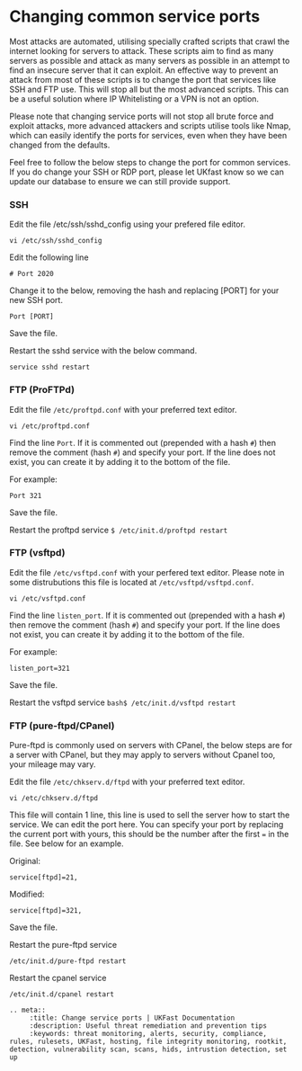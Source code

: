 # Changing common service ports

Most attacks are automated, utilising specially crafted scripts that crawl the internet looking for servers to attack. These scripts aim to find as many servers as possible and attack as many servers as possible in an attempt to find an insecure server that it can exploit. An effective way to prevent an attack from most of these scripts is to change the port that services like SSH and FTP use. This will stop all but the most advanced scripts. This can be a useful solution where IP Whitelisting or a VPN is not an option.

Please note that changing service ports will not stop all brute force and exploit attacks, more advanced attackers and scripts utilise tools like Nmap, which can easily identify the ports for services, even when they have been changed from the defaults.

Feel free to follow the below steps to change the port for common services. If you do change your SSH or RDP port, please let UKfast know so we can update our database to ensure we can still provide support.

### SSH

Edit the file /etc/ssh/sshd_config using your prefered file editor.

`vi /etc/ssh/sshd_config`

Edit the following line

`# Port 2020`

Change it to the below, removing the hash and replacing [PORT] for your new SSH port.

`Port [PORT]`

Save the file.

Restart the sshd service with the below command.

`service sshd restart`

### FTP (ProFTPd)

Edit the file `/etc/proftpd.conf` with your preferred text editor.

`vi /etc/proftpd.conf`

Find the line `Port`. If it is commented out (prepended with a hash `#`) then remove the comment (hash `#`) and specify your port. If the line does not exist, you can create it by adding it to the bottom of the file.

For example:

`Port 321`

Save the file.

Restart the proftpd service
`$ /etc/init.d/proftpd restart`

### FTP (vsftpd)

Edit the file `/etc/vsftpd.conf` with your perfered text editor. Please note in some distrubutions this file is located at `/etc/vsftpd/vsftpd.conf`.

`vi /etc/vsftpd.conf`

Find the line `listen_port`. If it is commented out (prepended with a hash `#`) then remove the comment (hash `#`) and specify your port. If the line does not exist, you can create it by adding it to the bottom of the file.

For example:

`listen_port=321`

Save the file.

Restart the vsftpd service
`bash$ /etc/init.d/vsftpd restart`

### FTP (pure-ftpd/CPanel)

Pure-ftpd is commonly used on servers with CPanel, the below steps are for a server with CPanel, but they may apply to servers without Cpanel too, your mileage may vary.

Edit the file `/etc/chkserv.d/ftpd` with your preferred text editor.

`vi /etc/chkserv.d/ftpd`

This file will contain 1 line, this line is used to sell the server how to start the service. We can edit the port here. You can specify your port by replacing the current port with yours, this should be the number after the first `=` in the file. See below for an example.

Original:

`service[ftpd]=21,`

Modified:

`service[ftpd]=321,`

Save the file.

Restart the pure-ftpd service

`/etc/init.d/pure-ftpd restart`

Restart the cpanel service

`/etc/init.d/cpanel restart`

```eval_rst
.. meta::
     :title: Change service ports | UKFast Documentation
     :description: Useful threat remediation and prevention tips
     :keywords: threat monitoring, alerts, security, compliance, rules, rulesets, UKFast, hosting, file integrity monitoring, rootkit, detection, vulnerability scan, scans, hids, intrustion detection, set up
